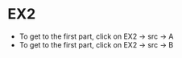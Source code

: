 # EX2
- To get to the first part, click on EX2 -> src -> A
- To get to the first part, click on EX2 -> src -> B
